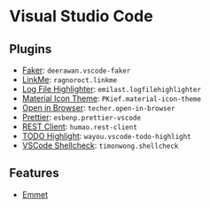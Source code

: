 # Visual Studio Code

## Plugins

- [Faker](https://marketplace.visualstudio.com/items?itemName=deerawan.vscode-faker): `deerawan.vscode-faker`
- [LinkMe](https://marketplace.visualstudio.com/items?itemName=ragnoroct.linkme): `ragnoroct.linkme`
- [Log File Highlighter](https://marketplace.visualstudio.com/items?itemName=emilast.logfilehighlighter): `emilast.logfilehighlighter`
- [Material Icon Theme](https://marketplace.visualstudio.com/items?itemName=PKief.material-icon-theme): `PKief.material-icon-theme`
- [Open in Browser](https://marketplace.visualstudio.com/items?itemName=techer.open-in-browser): `techer.open-in-browser`
- [Prettier](https://marketplace.visualstudio.com/items?itemName=esbenp.prettier-vscode): `esbenp.prettier-vscode`
- [REST Client](https://marketplace.visualstudio.com/items?itemName=humao.rest-client): `humao.rest-client`
- [TODO Highlight](https://marketplace.visualstudio.com/items?itemName=wayou.vscode-todo-highlight): `wayou.vscode-todo-highlight`
- [VSCode Shellcheck](https://marketplace.visualstudio.com/items?itemName=timonwong.shellcheck): `timonwong.shellcheck`

## Features

- [Emmet](https://www.stefanjudis.com/blog/emmet-vs-code-bindings-to-level-up-html-editing/)
